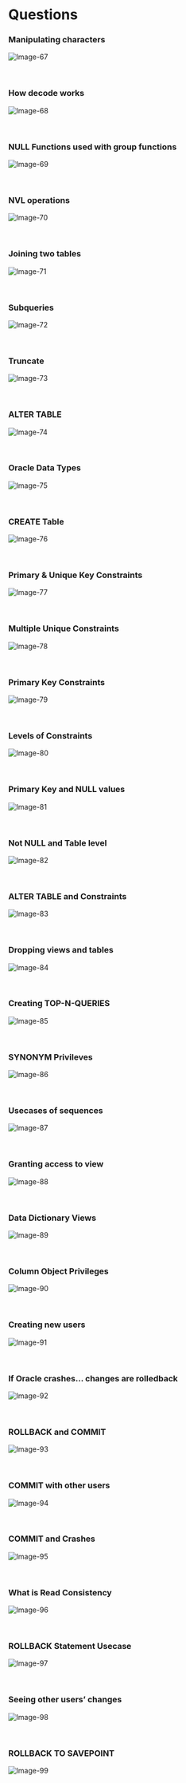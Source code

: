 # Questions

### Manipulating characters

![Image-67](.\assets\Image-67.png)

<br>

### How decode works

![Image-68](.\assets\Image-68.png)

<br>

### NULL Functions used with group functions

![Image-69](.\assets\Image-69.png)

<br>

### NVL operations

![Image-70](.\assets\Image-70.png)

<br>

### Joining two tables

![Image-71](.\assets\Image-71.png)

<br>

### Subqueries

![Image-72](.\assets\Image-72.png)

<br>

### Truncate

![Image-73](.\assets\Image-73.png)

<br>

### ALTER TABLE

![Image-74](.\assets\Image-74.png)

<br>

### Oracle Data Types

![Image-75](.\assets\Image-75.png)

<br>

### CREATE Table

![Image-76](.\assets\Image-76.png)

<br>

### Primary & Unique Key Constraints

![Image-77](.\assets\Image-77.png)

<br>

### Multiple Unique Constraints

![Image-78](.\assets\Image-78.png)

<br>

### Primary Key Constraints

![Image-79](.\assets\Image-79.png)

<br>

### Levels of Constraints

![Image-80](.\assets\Image-80.png)

<br>

### Primary Key and NULL values

![Image-81](.\assets\Image-81.png)

<br>

### Not NULL and Table level

![Image-82](.\assets\Image-82.png)

<br>

### ALTER TABLE and Constraints

![Image-83](.\assets\Image-83.png)

<br>

### Dropping views and tables

![Image-84](.\assets\Image-84.png)

<br>

### Creating TOP-N-QUERIES

![Image-85](.\assets\Image-85.png)

<br>

### SYNONYM Privileves

![Image-86](.\assets\Image-86.png)

<br>

### Usecases of sequences

![Image-87](.\assets\Image-87.png)

<br>

### Granting access to view

![Image-88](.\assets\Image-88.png)

<br>

### Data Dictionary Views

![Image-89](.\assets\Image-89.png)

<br>

### Column Object Privileges

![Image-90](.\assets\Image-90.png)

<br>

### Creating new users

![Image-91](.\assets\Image-91.png)

<br>

### If Oracle crashes... changes are rolledback

![Image-92](.\assets\Image-92.png)

<br>

### ROLLBACK and COMMIT

![Image-93](.\assets\Image-93.png)

<br>

### COMMIT with other users

![Image-94](.\assets\Image-94.png)

<br>

### COMMIT and Crashes

![Image-95](.\assets\Image-95.png)

<br>

### What is Read Consistency

![Image-96](.\assets\Image-96.png)

<br>

### ROLLBACK Statement Usecase

![Image-97](.\assets\Image-97.png)

<br>

### Seeing other users’ changes

![Image-98](.\assets\Image-98.png)

<br>

### ROLLBACK TO SAVEPOINT

![Image-99](.\assets\Image-99.png)